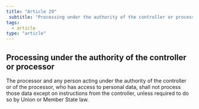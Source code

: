 ```yaml
---
title: "Article 29"
 subtitle: "Processing under the authority of the controller or processor"
tags:
  - article
type: "article"
---
```

## Processing under the authority of the controller or processor

The processor and any person acting under the authority of the controller or of the processor, who has access to personal data, shall not process those data except on instructions from the controller, unless required to do so by Union or Member State law.
